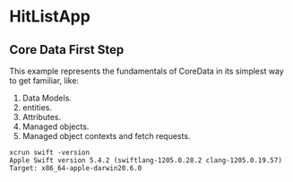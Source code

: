 # HitListApp

## Core Data First Step

This example represents the fundamentals of CoreData in its simplest way to get familiar, like: 
1. Data Models.
2. entities. 
3. Attributes. 
4. Managed objects.
5. Managed object contexts and fetch requests.

```text
xcrun swift -version
Apple Swift version 5.4.2 (swiftlang-1205.0.28.2 clang-1205.0.19.57)
Target: x86_64-apple-darwin20.6.0
```
